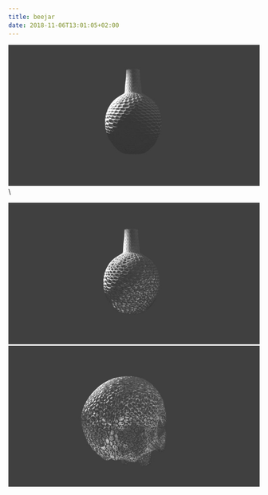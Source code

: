 ```yaml
---
title: beejar
date: 2018-11-06T13:01:05+02:00
---
```

![beejar](images/beejar1.jpg)\
<!--more-->
![2](images/beejar2.jpg)
![3](images/beejar3.jpg)
